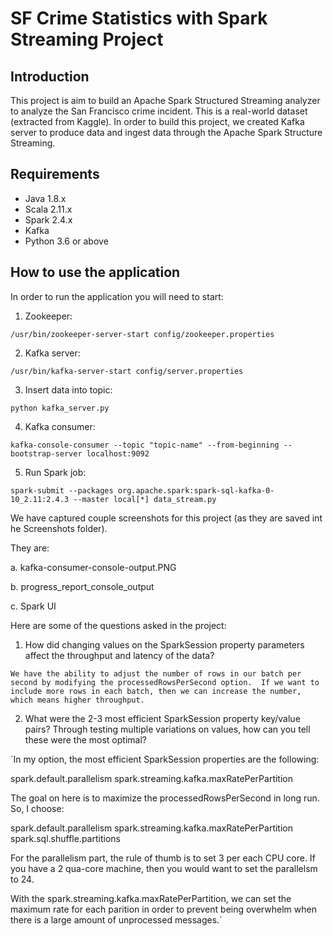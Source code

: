 # SF Crime Statistics with Spark Streaming Project

## Introduction 

This project is aim to build an Apache Spark Structured Streaming analyzer to analyze the San Francisco crime incident.  This is a real-world dataset (extracted from Kaggle).  In order to build this project, we created Kafka server to produce data and ingest data through the Apache Spark Structure Streaming.


## Requirements

* Java 1.8.x
* Scala 2.11.x
* Spark 2.4.x
* Kafka
* Python 3.6 or above

## How to use the application

In order to run the application you will need to start:

1. Zookeeper:

`/usr/bin/zookeeper-server-start config/zookeeper.properties`

2. Kafka server:

`/usr/bin/kafka-server-start config/server.properties`

3. Insert data into topic:

`python kafka_server.py`

4. Kafka consumer:

`kafka-console-consumer --topic "topic-name" --from-beginning --bootstrap-server localhost:9092`

5. Run Spark job:

`spark-submit --packages org.apache.spark:spark-sql-kafka-0-10_2.11:2.4.3 --master local[*] data_stream.py`

We have captured couple screenshots for this project (as they are saved int he Screenshots folder).

They are:

a. kafka-consumer-console-output.PNG

b. progress_report_console_output

c. Spark UI

Here are some of the questions asked in the project:

1. How did changing values on the SparkSession property parameters affect the throughput and latency of the data?

`We have the ability to adjust the number of rows in our batch per second by modifying the processedRowsPerSecond option.  If we want to include more rows in each batch, then we can increase the number, which means higher throughput.`

2. What were the 2-3 most efficient SparkSession property key/value pairs? Through testing multiple variations on values, how can you tell these were the most optimal?


`In my option, the most efficient SparkSession properties are the following:

spark.default.parallelism
spark.streaming.kafka.maxRatePerPartition

The goal on here is to maximize the processedRowsPerSecond in long run. So, I choose:

spark.default.parallelism
spark.streaming.kafka.maxRatePerPartition
spark.sql.shuffle.partitions

For the parallelism part, the rule of thumb is to set 3 per each CPU core.  If you have a 2 qua-core machine, then you would want to set the parallelsm to 24.

With the spark.streaming.kafka.maxRatePerPartition, we can set the maximum rate for each parition in order to prevent being overwhelm when there is a large amount of unprocessed messages.`

